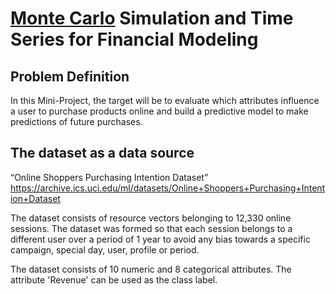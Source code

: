 # [Monte Carlo](https://en.wikipedia.org/wiki/Monte_Carlo_method) Simulation and Time Series for Financial Modeling

## Problem Definition
 In this Mini-Project, the target will be to evaluate which attributes influence a user to purchase products online and build a predictive model to make predictions of future purchases.

## The dataset as a data source
 “Online Shoppers Purchasing Intention Dataset”
 https://archive.ics.uci.edu/ml/datasets/Online+Shoppers+Purchasing+Intention+Dataset

 The dataset consists of resource vectors belonging to 12,330 online sessions. The dataset was formed so that each session belongs to a different user over a period of 1 year to avoid any bias towards a specific campaign, special day, user, profile or period.
 
 The dataset consists of 10 numeric and 8 categorical attributes. The attribute 'Revenue' can be used as the class label.

